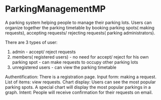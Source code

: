 # ParkingManagementMP
A parking system helping people to manage their parking lots. 
Users can organize together the parking timetable by booking parking spots( making requests), accepting requests/ rejecting requests( parking administrators).

There are 3 types of user:
1. admin - accept/ reject requests
2. members( registered users)
                   - no need for accept/ reject for his own parking spot
                   - can make requests to occupy other parking lots
3. unregistered users - can view the parking timetable                   

Authentification: There is a registration page.
Input form: making a request.
List of items: view requests.
Chart display: Users can see the most popular parking spots. A special chart will display the most popular parkings in a graph.
Intent: People will receive confirmation for their requests on email.


